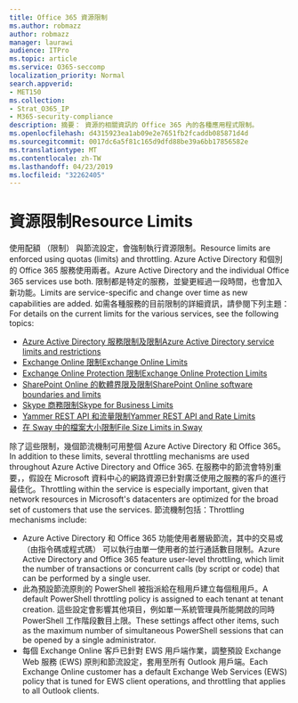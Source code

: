 ```yaml
---
title: Office 365 資源限制
ms.author: robmazz
author: robmazz
manager: laurawi
audience: ITPro
ms.topic: article
ms.service: O365-seccomp
localization_priority: Normal
search.appverid:
- MET150
ms.collection:
- Strat_O365_IP
- M365-security-compliance
description: 摘要： 資源的相關資訊的 Office 365 內的各種應用程式限制。
ms.openlocfilehash: d4315923ea1ab09e2e7651fb2fcaddb085871d4d
ms.sourcegitcommit: 0017dc6a5f81c165d9dfd88be39a6bb17856582e
ms.translationtype: MT
ms.contentlocale: zh-TW
ms.lasthandoff: 04/23/2019
ms.locfileid: "32262405"
---
```

# <a name="resource-limits"></a><span data-ttu-id="4cdb9-103">資源限制</span><span class="sxs-lookup"><span data-stu-id="4cdb9-103">Resource Limits</span></span>

<span data-ttu-id="4cdb9-104">使用配額 （限制） 與節流設定，會強制執行資源限制。</span><span class="sxs-lookup"><span data-stu-id="4cdb9-104">Resource limits are enforced using quotas (limits) and throttling.</span></span> <span data-ttu-id="4cdb9-105">Azure Active Directory 和個別的 Office 365 服務使用兩者。</span><span class="sxs-lookup"><span data-stu-id="4cdb9-105">Azure Active Directory and the individual Office 365 services use both.</span></span> <span data-ttu-id="4cdb9-106">限制都是特定的服務，並變更經過一段時間，也會加入新功能。</span><span class="sxs-lookup"><span data-stu-id="4cdb9-106">Limits are service-specific and change over time as new capabilities are added.</span></span> <span data-ttu-id="4cdb9-107">如需各種服務的目前限制的詳細資訊，請參閱下列主題：</span><span class="sxs-lookup"><span data-stu-id="4cdb9-107">For details on the current limits for the various services, see the following topics:</span></span>
- [<span data-ttu-id="4cdb9-108">Azure Active Directory 服務限制及限制</span><span class="sxs-lookup"><span data-stu-id="4cdb9-108">Azure Active Directory service limits and restrictions</span></span>](https://msdn.microsoft.com/en-us/library/azure/dn764971.aspx)
- [<span data-ttu-id="4cdb9-109">Exchange Online 限制</span><span class="sxs-lookup"><span data-stu-id="4cdb9-109">Exchange Online Limits</span></span>](https://technet.microsoft.com/en-us/library/exchange-online-limits.aspx)
- [<span data-ttu-id="4cdb9-110">Exchange Online Protection 限制</span><span class="sxs-lookup"><span data-stu-id="4cdb9-110">Exchange Online Protection Limits</span></span>](https://technet.microsoft.com/en-us/library/exchange-online-protection-limits.aspx)
- [<span data-ttu-id="4cdb9-111">SharePoint Online 的軟體界限及限制</span><span class="sxs-lookup"><span data-stu-id="4cdb9-111">SharePoint Online software boundaries and limits</span></span>](https://support.office.com/article/SharePoint-Online-software-boundaries-and-limits-8F34FF47-B749-408B-ABC0-B605E1F6D498)
- [<span data-ttu-id="4cdb9-112">Skype 商務限制</span><span class="sxs-lookup"><span data-stu-id="4cdb9-112">Skype for Business Limits</span></span>](https://technet.microsoft.com/en-us/library/skype-for-business-online-limits.aspx)
- [<span data-ttu-id="4cdb9-113">Yammer REST API 和流量限制</span><span class="sxs-lookup"><span data-stu-id="4cdb9-113">Yammer REST API and Rate Limits</span></span>](https://developer.yammer.com/docs/rest-api-rate-limits)
- [<span data-ttu-id="4cdb9-114">在 Sway 中的檔案大小限制</span><span class="sxs-lookup"><span data-stu-id="4cdb9-114">File Size Limits in Sway</span></span>](https://support.office.com/article/File-size-limits-in-Sway-4db21bc6-b42b-499f-9272-66e089db109f)

<span data-ttu-id="4cdb9-115">除了這些限制，幾個節流機制可用整個 Azure Active Directory 和 Office 365。</span><span class="sxs-lookup"><span data-stu-id="4cdb9-115">In addition to these limits, several throttling mechanisms are used throughout Azure Active Directory and Office 365.</span></span> <span data-ttu-id="4cdb9-116">在服務中的節流會特別重要，，假設在 Microsoft 資料中心的網路資源已針對廣泛使用之服務的客戶的進行最佳化。</span><span class="sxs-lookup"><span data-stu-id="4cdb9-116">Throttling within the service is especially important, given that network resources in Microsoft's datacenters are optimized for the broad set of customers that use the services.</span></span> <span data-ttu-id="4cdb9-117">節流機制包括：</span><span class="sxs-lookup"><span data-stu-id="4cdb9-117">Throttling mechanisms include:</span></span>
- <span data-ttu-id="4cdb9-118">Azure Active Directory 和 Office 365 功能使用者層級節流，其中的交易或 （由指令碼或程式碼） 可以執行由單一使用者的並行通話數目限制。</span><span class="sxs-lookup"><span data-stu-id="4cdb9-118">Azure Active Directory and Office 365 feature user-level throttling, which limit the number of transactions or concurrent calls (by script or code) that can be performed by a single user.</span></span>
- <span data-ttu-id="4cdb9-119">此為預設節流原則的 PowerShell 被指派給在租用戶建立每個租用戶。</span><span class="sxs-lookup"><span data-stu-id="4cdb9-119">A default PowerShell throttling policy is assigned to each tenant at tenant creation.</span></span> <span data-ttu-id="4cdb9-120">這些設定會影響其他項目，例如單一系統管理員所能開啟的同時 PowerShell 工作階段數目上限。</span><span class="sxs-lookup"><span data-stu-id="4cdb9-120">These settings affect other items, such as the maximum number of simultaneous PowerShell sessions that can be opened by a single administrator.</span></span>
- <span data-ttu-id="4cdb9-121">每個 Exchange Online 客戶已針對 EWS 用戶端作業，調整預設 Exchange Web 服務 (EWS) 原則和節流設定，套用至所有 Outlook 用戶端。</span><span class="sxs-lookup"><span data-stu-id="4cdb9-121">Each Exchange Online customer has a default Exchange Web Services (EWS) policy that is tuned for EWS client operations, and throttling that applies to all Outlook clients.</span></span>
